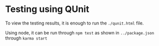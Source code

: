 # Testing using QUnit
To view the testing results, it is enough to run the `./qunit.html` file.

Using node, it can be run through `npm test` as shown in `../package.json` through `karma start`
